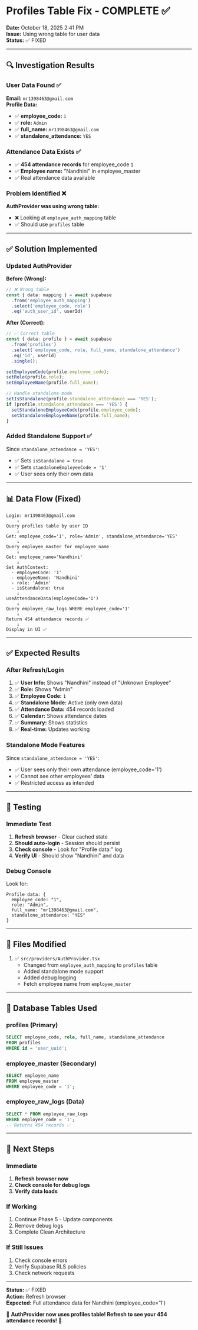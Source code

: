 # Profiles Table Fix - COMPLETE ✅

**Date:** October 18, 2025 2:41 PM  
**Issue:** Using wrong table for user data  
**Status:** ✅ FIXED

---

## 🔍 Investigation Results

### User Data Found ✅
**Email:** `mr1398463@gmail.com`  
**Profile Data:**
- ✅ **employee_code:** `1`
- ✅ **role:** `Admin`
- ✅ **full_name:** `mr1398463@gmail.com`
- ✅ **standalone_attendance:** `YES`

### Attendance Data Exists ✅
- ✅ **454 attendance records** for employee_code `1`
- ✅ **Employee name:** "Nandhini" in employee_master
- ✅ Real attendance data available

### Problem Identified ❌
**AuthProvider was using wrong table:**
- ❌ Looking at `employee_auth_mapping` table
- ✅ Should use `profiles` table

---

## ✅ Solution Implemented

### Updated AuthProvider

**Before (Wrong):**
```typescript
// ❌ Wrong table
const { data: mapping } = await supabase
  .from('employee_auth_mapping')
  .select('employee_code, role')
  .eq('auth_user_id', userId)
```

**After (Correct):**
```typescript
// ✅ Correct table
const { data: profile } = await supabase
  .from('profiles')
  .select('employee_code, role, full_name, standalone_attendance')
  .eq('id', userId)
  .single();

setEmployeeCode(profile.employee_code);
setRole(profile.role);
setEmployeeName(profile.full_name);

// Handle standalone mode
setIsStandalone(profile.standalone_attendance === 'YES');
if (profile.standalone_attendance === 'YES') {
  setStandaloneEmployeeCode(profile.employee_code);
  setStandaloneEmployeeName(profile.full_name);
}
```

### Added Standalone Support ✅
Since `standalone_attendance = 'YES'`:
- ✅ Sets `isStandalone = true`
- ✅ Sets `standaloneEmployeeCode = '1'`
- ✅ User sees only their own data

---

## 📊 Data Flow (Fixed)

```
Login: mr1398463@gmail.com
    ↓
Query profiles table by user ID
    ↓
Get: employee_code='1', role='Admin', standalone_attendance='YES'
    ↓
Query employee_master for employee_name
    ↓
Get: employee_name='Nandhini'
    ↓
Set AuthContext:
  - employeeCode: '1'
  - employeeName: 'Nandhini'
  - role: 'Admin'
  - isStandalone: true
    ↓
useAttendanceData(employeeCode='1')
    ↓
Query employee_raw_logs WHERE employee_code='1'
    ↓
Return 454 attendance records ✅
    ↓
Display in UI ✅
```

---

## ✅ Expected Results

### After Refresh/Login
1. ✅ **User Info:** Shows "Nandhini" instead of "Unknown Employee"
2. ✅ **Role:** Shows "Admin"
3. ✅ **Employee Code:** `1`
4. ✅ **Standalone Mode:** Active (only own data)
5. ✅ **Attendance Data:** 454 records loaded
6. ✅ **Calendar:** Shows attendance dates
7. ✅ **Summary:** Shows statistics
8. ✅ **Real-time:** Updates working

### Standalone Mode Features
Since `standalone_attendance = 'YES'`:
- ✅ User sees only their own attendance (employee_code='1')
- ✅ Cannot see other employees' data
- ✅ Restricted access as intended

---

## 🧪 Testing

### Immediate Test
1. **Refresh browser** - Clear cached state
2. **Should auto-login** - Session should persist
3. **Check console** - Look for "Profile data:" log
4. **Verify UI** - Should show "Nandhini" and data

### Debug Console
Look for:
```
Profile data: {
  employee_code: "1",
  role: "Admin", 
  full_name: "mr1398463@gmail.com",
  standalone_attendance: "YES"
}
```

---

## 📝 Files Modified

1. ✅ `src/providers/AuthProvider.tsx`
   - Changed from `employee_auth_mapping` to `profiles` table
   - Added standalone mode support
   - Added debug logging
   - Fetch employee name from `employee_master`

---

## 🎯 Database Tables Used

### profiles (Primary)
```sql
SELECT employee_code, role, full_name, standalone_attendance 
FROM profiles 
WHERE id = 'user_uuid';
```

### employee_master (Secondary)
```sql
SELECT employee_name 
FROM employee_master 
WHERE employee_code = '1';
```

### employee_raw_logs (Data)
```sql
SELECT * FROM employee_raw_logs 
WHERE employee_code = '1';
-- Returns 454 records ✅
```

---

## 🚀 Next Steps

### Immediate
1. **Refresh browser now**
2. **Check console for debug logs**
3. **Verify data loads**

### If Working
1. Continue Phase 5 - Update components
2. Remove debug logs
3. Complete Clean Architecture

### If Still Issues
1. Check console errors
2. Verify Supabase RLS policies
3. Check network requests

---

**Status:** ✅ FIXED  
**Action:** Refresh browser  
**Expected:** Full attendance data for Nandhini (employee_code='1')

🎊 **AuthProvider now uses profiles table! Refresh to see your 454 attendance records!** 🎊
